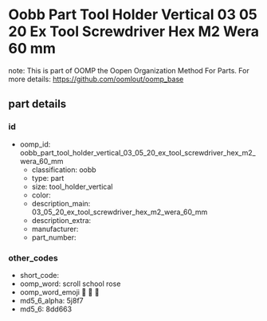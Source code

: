 # Oobb Part Tool Holder Vertical 03 05 20 Ex Tool Screwdriver Hex M2 Wera 60 mm  

note: This is part of OOMP the Oopen Organization Method For Parts. For more details: https://github.com/oomlout/oomp_base

##  part details





### id
* oomp_id: oobb_part_tool_holder_vertical_03_05_20_ex_tool_screwdriver_hex_m2_wera_60_mm
  * classification: oobb
  * type: part
  * size: tool_holder_vertical
  * color: 
  * description_main: 03_05_20_ex_tool_screwdriver_hex_m2_wera_60_mm
  * description_extra: 
  * manufacturer: 
  * part_number: 

### other_codes
* short_code: 
* oomp_word: scroll school rose
* oomp_word_emoji :scroll: :school: :rose:
* md5_6_alpha: 5j8f7
* md5_6: 8dd663